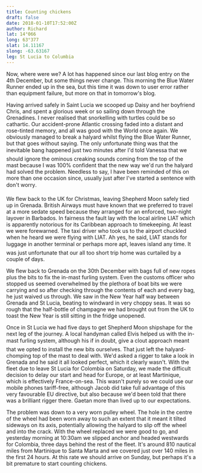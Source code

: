 ```yaml
---
title: Counting chickens
draft: false
date: 2018-01-10T17:52:00Z
author: Richard
lat: 14°066
long: 63°377
slat: 14.11167
slong: -63.63167
leg: St Lucia to Columbia 
---
```

Now, where were we? A lot has happened since our last blog entry on the 4th December, but 
some things never change. This morning the Blue Water Runner ended up in the sea, but this 
time it was down to user error rather than equipment failure, but more on that in 
tomorrow's blog.

Having arrived safely in Saint Lucia we scooped up Daisy and her boyfriend Chris, and spent 
a glorious week or so sailing down through the Grenadines. I never realised that snorkelling 
with turtles could be so cathartic. Our accident-prone Atlantic crossing faded into a distant 
and rose-tinted memory, and all was good with the World once again. We obviously managed 
to break a halyard whilst flying the Blue Water Runner, but that goes without saying. The 
only unfortunate thing was that the inevitable bang happened just two minutes after I'd 
told Vanessa that we should ignore the ominous creaking sounds coming from the top of the 
mast because I was 100% confident that the new way we'd run the halyard had solved the 
problem. Needless to say, I have been reminded of this on more than one occasion since, 
usually just after I've started a sentence with don't worry.

We flew back to the UK for Christmas, leaving Shepherd Moon safely tied up in Grenada. 
British Airways must have known that we preferred to travel at a more sedate speed because 
they arranged for an enforced, two-night layover in Barbados. In fairness the fault lay with 
the local airline LIAT which is apparently notorious for its Caribbean approach to 
timekeeping. At least we were forewarned. The taxi driver who took us to the airport 
chuckled when he heard we were flying with LIAT. Ah yes, he said, LIAT stands for luggage 
in another terminal or perhaps more apt, leaves island any time. It was just unfortunate 
that our all too short trip home was curtailed by a couple of days.

We flew back to Grenada on the 30th December with bags full of new ropes plus the bits to 
fix the in-mast furling system. Even the customs officer who stopped us seemed 
overwhelmed by the plethora of boat bits we were carrying and so after checking through 
the contents of each and every bag, he just waived us through. We saw in the New Year half 
way between Grenada and St Lucia, beating to windward in very choppy seas. It was so 
rough that the half-bottle of champagne we had brought out from the UK to toast the New 
Year is still sitting in the fridge unopened.

Once in St Lucia we had five days to get Shepherd Moon shipshape for the next leg of the 
journey. A local handyman called Elvis helped us with the in-mast furling system, although his 
if in doubt, give a clout approach meant that we opted to install the new bits ourselves. That 
just left the halyard-chomping top of the mast to deal with. We'd asked a rigger to take a look 
in Grenada and he said it all looked perfect, which it clearly wasn't. With the fleet due to leave 
St Lucia for Colombia on Saturday, we made the difficult decision to delay our start and head 
for Europe, or at least Martinique, which is effectively France-on-sea. This wasn't purely so 
we could use our mobile phones tariff-free, although Jacob did take full advantage of this 
very favourable EU directive, but also because we'd been told that there was a brilliant rigger 
there. Gaetan more than lived up to our expectations. 

The problem was down to a very worn pulley wheel. The hole in the centre of the wheel had 
been worn away to such an extent that it meant it tilted sideways on its axis, potentially 
allowing the halyard to slip off the wheel and into the crack. With the wheel replaced we 
were good to go, and yesterday morning at 10:30am we slipped anchor and headed 
westwards for Colombia, three days behind the rest of the fleet. It's around 810 nautical 
miles from Martinique to Santa Marta and we covered just over 140 miles in the first 24 
hours. At this rate we should arrive on Sunday, but perhaps it's a bit premature to start 
counting chickens.
